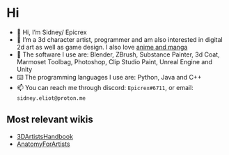 # Hi
- 👋 Hi, I’m Sidney/ Epicrex
- 💜 I’m a 3d character artist, programmer and am also interested in digital 2d art as well as game design. I also love [anime and manga](https://myanimelist.net/profile/Epicrex_Sidney)
- 🧰 The software I use are: Blender, ZBrush, Substance Painter, 3d Coat, Marmoset Toolbag, Photoshop, Clip Studio Paint, Unreal Engine and Unity
- ⌨️ The programming languages I use are: Python, Java and C++
- 📫 You can reach me through discord: `Epicrex#6711`, or email: `sidney.eliot@proton.me`
## Most relevant wikis
- [3DArtistsHandbook](https://github.com/Epicrex/3DArtistsHandbook/wiki)
- [AnatomyForArtists](https://github.com/Epicrex/AnatomyForArtists/wiki)

<!---
Epicrex/Epicrex is a ✨ special ✨ repository because its `README.md` (this file) appears on your GitHub profile.
You can click the Preview link to take a look at your changes.
--->
